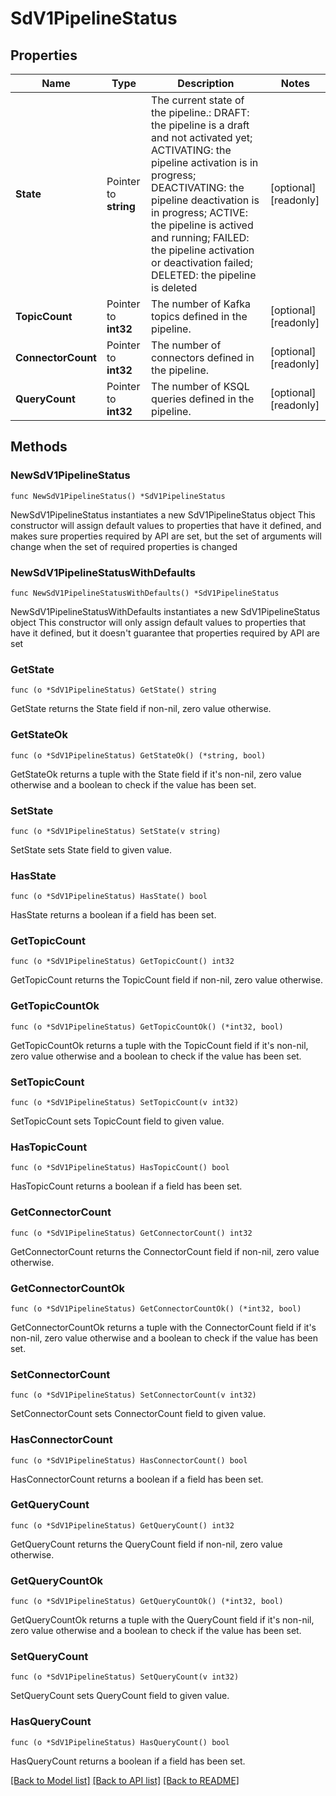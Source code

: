 # SdV1PipelineStatus

## Properties

Name | Type | Description | Notes
------------ | ------------- | ------------- | -------------
**State** | Pointer to **string** | The current state of the pipeline.:   DRAFT:  the pipeline is a draft and not activated yet;   ACTIVATING:  the pipeline activation is in progress;   DEACTIVATING:  the pipeline deactivation is in progress;   ACTIVE:  the pipeline is actived and running;   FAILED:  the pipeline activation or deactivation failed;   DELETED:  the pipeline is deleted  | [optional] [readonly] 
**TopicCount** | Pointer to **int32** | The number of Kafka topics defined in the pipeline. | [optional] [readonly] 
**ConnectorCount** | Pointer to **int32** | The number of connectors defined in the pipeline. | [optional] [readonly] 
**QueryCount** | Pointer to **int32** | The number of KSQL queries defined in the pipeline. | [optional] [readonly] 

## Methods

### NewSdV1PipelineStatus

`func NewSdV1PipelineStatus() *SdV1PipelineStatus`

NewSdV1PipelineStatus instantiates a new SdV1PipelineStatus object
This constructor will assign default values to properties that have it defined,
and makes sure properties required by API are set, but the set of arguments
will change when the set of required properties is changed

### NewSdV1PipelineStatusWithDefaults

`func NewSdV1PipelineStatusWithDefaults() *SdV1PipelineStatus`

NewSdV1PipelineStatusWithDefaults instantiates a new SdV1PipelineStatus object
This constructor will only assign default values to properties that have it defined,
but it doesn't guarantee that properties required by API are set

### GetState

`func (o *SdV1PipelineStatus) GetState() string`

GetState returns the State field if non-nil, zero value otherwise.

### GetStateOk

`func (o *SdV1PipelineStatus) GetStateOk() (*string, bool)`

GetStateOk returns a tuple with the State field if it's non-nil, zero value otherwise
and a boolean to check if the value has been set.

### SetState

`func (o *SdV1PipelineStatus) SetState(v string)`

SetState sets State field to given value.

### HasState

`func (o *SdV1PipelineStatus) HasState() bool`

HasState returns a boolean if a field has been set.

### GetTopicCount

`func (o *SdV1PipelineStatus) GetTopicCount() int32`

GetTopicCount returns the TopicCount field if non-nil, zero value otherwise.

### GetTopicCountOk

`func (o *SdV1PipelineStatus) GetTopicCountOk() (*int32, bool)`

GetTopicCountOk returns a tuple with the TopicCount field if it's non-nil, zero value otherwise
and a boolean to check if the value has been set.

### SetTopicCount

`func (o *SdV1PipelineStatus) SetTopicCount(v int32)`

SetTopicCount sets TopicCount field to given value.

### HasTopicCount

`func (o *SdV1PipelineStatus) HasTopicCount() bool`

HasTopicCount returns a boolean if a field has been set.

### GetConnectorCount

`func (o *SdV1PipelineStatus) GetConnectorCount() int32`

GetConnectorCount returns the ConnectorCount field if non-nil, zero value otherwise.

### GetConnectorCountOk

`func (o *SdV1PipelineStatus) GetConnectorCountOk() (*int32, bool)`

GetConnectorCountOk returns a tuple with the ConnectorCount field if it's non-nil, zero value otherwise
and a boolean to check if the value has been set.

### SetConnectorCount

`func (o *SdV1PipelineStatus) SetConnectorCount(v int32)`

SetConnectorCount sets ConnectorCount field to given value.

### HasConnectorCount

`func (o *SdV1PipelineStatus) HasConnectorCount() bool`

HasConnectorCount returns a boolean if a field has been set.

### GetQueryCount

`func (o *SdV1PipelineStatus) GetQueryCount() int32`

GetQueryCount returns the QueryCount field if non-nil, zero value otherwise.

### GetQueryCountOk

`func (o *SdV1PipelineStatus) GetQueryCountOk() (*int32, bool)`

GetQueryCountOk returns a tuple with the QueryCount field if it's non-nil, zero value otherwise
and a boolean to check if the value has been set.

### SetQueryCount

`func (o *SdV1PipelineStatus) SetQueryCount(v int32)`

SetQueryCount sets QueryCount field to given value.

### HasQueryCount

`func (o *SdV1PipelineStatus) HasQueryCount() bool`

HasQueryCount returns a boolean if a field has been set.


[[Back to Model list]](../README.md#documentation-for-models) [[Back to API list]](../README.md#documentation-for-api-endpoints) [[Back to README]](../README.md)


